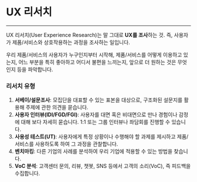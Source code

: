 # UX 리서치
---
UX 리서치(User Experience Research)는 말 그대로 **UX를 조사**하는 것. 즉, 사용자가 제품/서비스와 상호작용하는 과정을 조사하는 일입니다. 

우리 제품/서비스의 사용자가 누구인지부터 시작해, 제품/서비스를 어떻게 이용하고 있는지, 어느 부분을 특히 좋아하고 어디서 불편을 느끼는지, 앞으로 더 원하는 것은 무엇인지 등을 파악합니다.

### 리서치 유형

1. **서베이/설문조사**: 모집단을 대표할 수 있는 표본을 대상으로, 구조화된 설문지를 활용해 주제에 관한 의견을 묻습니다.
2. **사용자 인터뷰(IDI/FGD/FGI)**: 사용자를 대면 혹은 비대면으로 만나 경험이나 감정에 대해 보다 자세히 묻습니다. 1:1 또는 그룹 인터뷰나 좌담회를 진행할 수 있습니다.
3. **사용성 테스트(UT)**: 사용자에게 특정 상황이나 수행해야 할 과제를 제시하고 제품/서비스를 사용하도록 하여 그 과정을 관찰합니다.
4. **벤치마킹**: 다른 기업의 사례를 분석하여 우리 기업에 적용할 수 있는 방법을 찾습니다.
5. **VoC 분석**: 고객센터 문의, 리뷰, 챗봇, SNS 등에서 고객의 소리(VoC), 즉 피드백을 수집합니다.